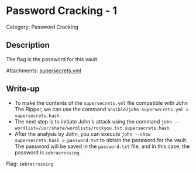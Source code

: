# Password Cracking - 1
Category: Password Cracking

## Description
The flag is the password for this vault.

Attachments: [supersecrets.yml](attachments/supersecrets.yml)

## Write-up
- To make the contents of the `supersecrets.yml` file compatible with John The Ripper, we can use the command `ansible2john supersecrets.yml > supersecrets.hash`.
- The next step is to initiate John's attack using the command `john --wordlist=/usr/share/wordlists/rockyou.txt supersecrets.hash`.
- After the analysis by John, you can execute `john --show supersecrets.hash > password.txt` to obtain the password for the vault. The password will be saved in the `password.txt` file, and in this case, the password is `zebracrossing`.

Flag: `zebracrossing`
